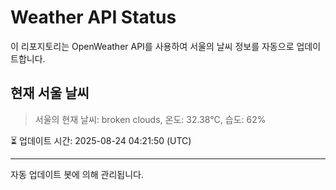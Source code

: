 
# Weather API Status

이 리포지토리는 OpenWeather API를 사용하여 서울의 날씨 정보를 자동으로 업데이트합니다.

## 현재 서울 날씨
> 서울의 현재 날씨: broken clouds, 온도: 32.38°C, 습도: 62%

⏳ 업데이트 시간: 2025-08-24 04:21:50 (UTC)

---
자동 업데이트 봇에 의해 관리됩니다.
